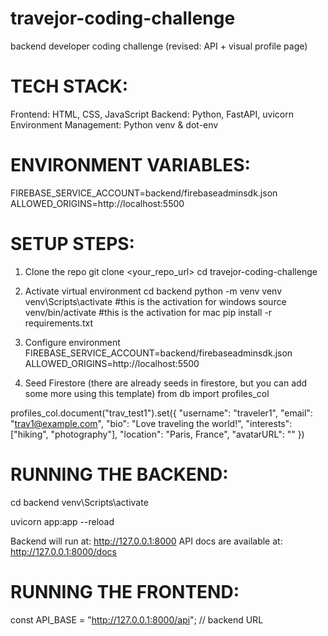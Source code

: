 # travejor-coding-challenge
backend developer coding challenge (revised: API + visual profile page)

# TECH STACK:
Frontend: HTML, CSS, JavaScript
Backend: Python, FastAPI, uvicorn
Environment Management: Python venv & dot-env

# ENVIRONMENT VARIABLES:
FIREBASE_SERVICE_ACCOUNT=backend/firebaseadminsdk.json
ALLOWED_ORIGINS=http://localhost:5500

# SETUP STEPS:
1. Clone the repo
git clone <your_repo_url>
cd travejor-coding-challenge

2. Activate virtual environment
cd backend
python -m venv venv
venv\Scripts\activate #this is the activation for windows
source venv/bin/activate #this is the activation for mac
pip install -r requirements.txt

3. Configure environment
FIREBASE_SERVICE_ACCOUNT=backend/firebaseadminsdk.json
ALLOWED_ORIGINS=http://localhost:5500

4. Seed Firestore (there are already seeds in firestore, but you can add some more using this template)
from db import profiles_col

profiles_col.document("trav_test1").set({
    "username": "traveler1",
    "email": "trav1@example.com",
    "bio": "Love traveling the world!",
    "interests": ["hiking", "photography"],
    "location": "Paris, France",
    "avatarURL": ""
})

# RUNNING THE BACKEND:
cd backend
venv\Scripts\activate 

uvicorn app:app --reload

Backend will run at: http://127.0.0.1:8000
API docs are available at: http://127.0.0.1:8000/docs

# RUNNING THE FRONTEND:
const API_BASE = "http://127.0.0.1:8000/api"; // backend URL


